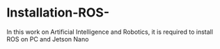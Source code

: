# Installation-ROS-
In this work on Artificial Intelligence and Robotics, it is required to install ROS on PC and Jetson Nano
